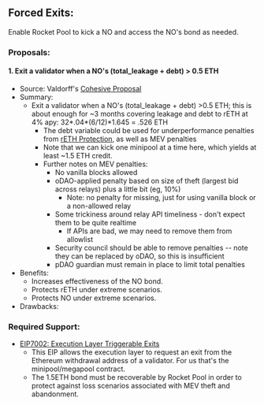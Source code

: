 ## Forced Exits:

Enable Rocket Pool to kick a NO and access the NO's bond as needed.

### Proposals:

#### 1. Exit a validator when a NO's (total_leakage + debt) > 0.5 ETH

- Source: Valdorff's [Cohesive Proposal](https://github.com/Valdorff/rp-thoughts/blob/2024-02_strategy/2024_02_strategy/readme.md)
- Summary:
  - Exit a validator when a NO's (total_leakage + debt) >0.5 ETH; this is about enough for ~3 months covering leakage and debt to rETH at 4% apy: 32*.04*(6/12)\*1.645 = .526 ETH
    - The debt variable could be used for underperformance penalties from [rETH Protection](/Proposals/rETHprotection.md), as well as MEV penalties
    - Note that we can kick one minipool at a time here, which yields at least ~1.5 ETH credit.
    - Further notes on MEV penalties:
      - No vanilla blocks allowed
      - oDAO-applied penalty based on size of theft (largest bid across relays) plus a little bit (eg, 10%)
        - Note: no penalty for missing, just for using vanilla block or a non-allowed relay
      - Some trickiness around relay API timeliness - don't expect them to be quite realtime
        - If APIs are bad, we may need to remove them from allowlist
      - Security council should be able to remove penalties -- note they can be replaced by oDAO, so this is insufficient
      - pDAO guardian must remain in place to limit total penalties
- Benefits:
  - Increases effectiveness of the NO bond.
  - Protects rETH under extreme scenarios.
  - Protects NO under extreme scenarios.
- Drawbacks:

### Required Support:

- [EIP7002: Execution Layer Triggerable Exits](https://eips.ethereum.org/EIPS/eip-7002)
  - This EIP allows the execution layer to request an exit from the Ethereum withdrawal address of a validator. For us that's the minipool/megapool contract.
  - The 1.5ETH bond must be recoverable by Rocket Pool in order to protect against loss scenarios associated with MEV theft and abandonment.